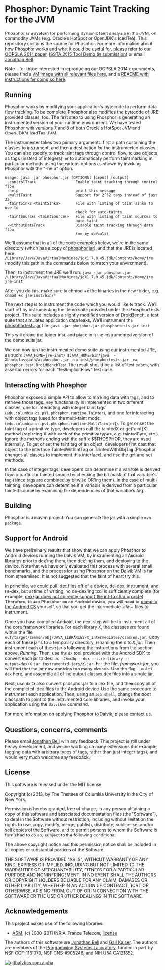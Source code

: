 Phosphor: Dynamic Taint Tracking for the JVM
========


Phosphor is a system for performing dynamic taint analysis in the JVM, on commodity JVMs (e.g. Oracle's HotSpot or OpenJDK's IcedTea). This repository contains the source for Phosphor. For more information about how Phosphor works and what it could be useful for, please refer to our [OOPSLA 2014 paper](http://jonbell.net/publications/phosphor), [ISSTA 2015 Tool Demo (in submission)](http://mice.cs.columbia.edu/getTechreport.php?techreportID=1601) or email [Jonathan Bell](mailto:jbell@cs.columbia.edu).

Note - for those interested in reproducing our OOPSLA 2014 experiments, please find a [VM Image with all relevant files here](http://academiccommons.columbia.edu/catalog/ac%3A182689), and a [README with instructions for doing so here](https://www.dropbox.com/s/dmebj6k8izams6p/artifact-63-phosphor.pdf?dl=0).

Running
-------
Phosphor works by modifying your application's bytecode to perform data flow tracking. To be complete, Phosphor also modifies the bytecode of JRE-provided classes, too. The first step to using Phosphor is generating an instrumented version of your runtime environment. We have tested Phosphor with versions 7 and 8 of both Oracle's HotSpot JVM and OpenJDK's IcedTea JVM.

The instrumenter takes two primary arguments: first a path containing the classes to instrument, and then a destination for the instrumented classes. You can also specify to track taint tags through control flow, to use objects as tags (instead of integers), or to automatically perform taint marking in particular methods using the various options as shown by invoking Phosphor with the "-help" option.


```
usage: java -jar phosphor.jar [OPTIONS] [input] [output]
 -controlTrack                  Enable taint tracking through control flow
 -help                          print this message
 -multiTaint                    Support for 2^32 tags instead of just 32
 -taintSinks <taintSinks>       File with listing of taint sinks to use to
                                check for auto-taints
 -taintSources <taintSources>   File with listing of taint sources to
                                auto-taint
 -withoutDataTrack              Disable taint tracking through data flow
                                (on by default)
```

We'll assume that in all of the code examples below, we're in the same directory (which has a copy of [phosphor.jar](https://github.com/Programming-Systems-Lab/phosphor/raw/master/phosphor.jar)), and that the JRE is located here: `/Library/Java/JavaVirtualMachines/jdk1.7.0_45.jdk/Contents/Home/jre` (modify this path in the commands below to match your environment).

Then, to instrument the JRE we'll run:
`java -jar phosphor.jar /Library/Java/JavaVirtualMachines/jdk1.7.0_45.jdk/Contents/Home/jre jre-inst`

After you do this, make sure to chmod +x the binaries in the new folder, e.g. `chmod +x jre-inst/bin/*`

The next step is to instrument the code which you would like to track. We'll start off by instrumenting the demo suite provided under the PhosphorTests project. This suite includes a slightly modified version of [DroidBench](http://sseblog.ec-spride.de/tools/droidbench/), a test suite that simulates application data leaks. We'll instrument the [phosphortests.jar](https://github.com/Programming-Systems-Lab/phosphor/raw/master/phosphortests.jar) file:
`java -jar phosphor.jar phosphortests.jar inst`

This will create the folder inst, and place in it the instrumented version of the demo suite jar.

We can now run the instrumented demo suite using our instrumented JRE, as such:
`JAVA_HOME=jre-inst/ $JAVA_HOME/bin/java  -Xbootclasspath/a:phosphor.jar -cp inst/phosphortests.jar -ea phosphor.test.DroidBenchTest`
The result should be a list of test cases, with assertion errors for each "testImplicitFlow" test case.

Interacting with Phosphor
-----
Phosphor exposes a simple API to allow to marking data with tags, and to retrieve those tags. Key functionality is implemented in two different classes, one for interacting with integer taint tags (``edu.columbia.cs.psl.phosphor.runtime.Tainter``), and one for interacting with object tags (used for the multi-taint mode: (``edu.columbia.cs.psl.phosphor.runtime.MultiTainter``)). To get or set the taint tag of a primitive type, developers call the taintedX or getTaint(X) method (replacing X with each of the primitive types, e.g. taintedByte, etc.).
Ignore the methods ending with the suffix $$PHOSPHOR, they are used internally.
To get or set the taint tag of an object, developers first cast that object to the interface TaintedWithIntTag or TaintedWithObjTag (Phosphor changes all classes to implement this interface), and use the get and set methods.

In the case of integer tags, developers can determine if a variable is derived from a particular tainted source by checking the bit mask of that variable's tag (since tags are combined by bitwise OR'ing them).
In the case of multi-tainting, developers can determine if a variable is derived from a particular tainted source by examining the dependencies of that variable's tag.

Building
------
Phosphor is a maven project. You can generate the jar with a simple `mvn package`.

Support for Android
----
We have preliminary results that show that we can apply Phosphor to Android devices running the Dalvik VM, by instrumenting all Android libraries prior to dex'ing them, then dex'ing them, and deploying to the device. Note that we have only evaluated this process with several small benchmarks, and the process for using Phosphor on the Dalvik VM is far from streamlined. It is not suggested that the faint of heart try this.

In principle, we could pull .dex files off of a device, de-dex, instrument, and re-dex, but at time of writing, no de-dex'ing tool is sufficiently complete (for example, [dex2jar does not currently support the int-to char opcode](https://code.google.com/p/dex2jar/issues/detail?id=214&can=1&q=i2c)). Therefore, to use Phosphor on an Android device, you will need to [compile the Android OS](https://source.android.com) yourself, so that you get the intermediate .class files to instrument.

Once you have compiled Android, the next step will be to instrument all of the core framework libraries. For each library *X*, the classses are found within the file `out/target/common/obj/JAVA_LIBRARIES/X_intermediates/classes.jar`. Copy each of these jar's to a temporary directory, renaming them to *X.jar*. Then instrument each of these jar's following the instructions from the section above, *Running*. Then, use the `dx` tool provided with the Android SDK to convert each jar to dex:
`dx -JXmx3g --dex --core-library --output=dex/X.jar instrumented-jars/X.jar`. For the file, *framework.jar*, you will find that the jar now contains too many classes. Use the flag `--multi-dex` here, and assemble all of the output classes.dex files into a single jar.  

Next, use `dx` to also convert phosphor.jar to a dex file, and then copy all of the completed .dex files to the Android device. Use the same procedure to instrument each application. Then, using an `adb shell`, change the boot classpath to point to the instrumented core libraries, and invoke your application using the `dalvikvm` command.


For more information on applying Phosphor to Dalvik, please contact us.

Questions, concerns, comments
----
Please email [Jonathan Bell](mailto:jbell@cs.columbia.edu) with any feedback. This project is still under heavy development, and we are working on many extensions (for example, tagging data with arbitrary types of tags, rather than just integer tags), and would very much welcome any feedback.

License
-------
This software is released under the MIT license.

Copyright (c) 2013, by The Trustees of Columbia University in the City of New York.

Permission is hereby granted, free of charge, to any person obtaining a copy of this software and associated documentation files (the "Software"), to deal in the Software without restriction, including without limitation the rights to use, copy, modify, merge, publish, distribute, sublicense, and/or sell copies of the Software, and to permit persons to whom the Software is furnished to do so, subject to the following conditions:

The above copyright notice and this permission notice shall be included in all copies or substantial portions of the Software.

THE SOFTWARE IS PROVIDED "AS IS", WITHOUT WARRANTY OF ANY KIND, EXPRESS OR IMPLIED, INCLUDING BUT NOT LIMITED TO THE WARRANTIES OF MERCHANTABILITY, FITNESS FOR A PARTICULAR PURPOSE AND NONINFRINGEMENT. IN NO EVENT SHALL THE AUTHORS OR COPYRIGHT HOLDERS BE LIABLE FOR ANY CLAIM, DAMAGES OR OTHER LIABILITY, WHETHER IN AN ACTION OF CONTRACT, TORT OR OTHERWISE, ARISING FROM, OUT OF OR IN CONNECTION WITH THE SOFTWARE OR THE USE OR OTHER DEALINGS IN THE SOFTWARE.

Acknowledgements
--------
This project makes use of the following libraries:
* [ASM](http://asm.ow2.org/license.html), (c) 2000-2011 INRIA, France Telecom, [license](http://asm.ow2.org/license.html)

The authors of this software are [Jonathan Bell](http://jonbell.net) and [Gail Kaiser](http://www.cs.columbia.edu/~kaiser/). The authors are members of the [Programming Systems Laboratory](http://www.psl.cs.columbia.edu/), funded in part by NSF CCF-1161079, NSF CNS-0905246, and NIH U54 CA121852.

[![githalytics.com alpha](https://cruel-carlota.pagodabox.com/ae2f03ebde27be607b8ffe5a9911293d "githalytics.com")](http://githalytics.com/Programming-Systems-Lab/phosphor)
